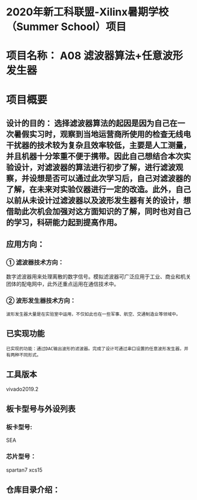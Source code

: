 # 2020年新工科联盟-Xilinx暑期学校（Summer School）项目
# 项目名称： A08 滤波器算法+任意波形发生器
# 项目概要
## 设计的目的： 选择滤波器算法的起因是因为自己在一次暑假实习时，观察到当地运营商所使用的检查无线电干扰器的技术较为复杂且效率较低，主要是人工测量，并且机器十分笨重不便于携带。因此自己想结合本次实验设计，对滤波器的算法进行初步了解，进行滤波观察，并设想是否可以通过此次学习后，自己对滤波器的了解，在未来对实验仪器进行一定的改造。此外，自己以前从未设计过滤波器以及波形发生器有关的设计，想借助此次机会加强对这方面知识的了解，同时也对自己的学习，科研能力起到提高作用。
## 应用方向： 
### ①	滤波器技术方向：
   数字滤波器用来处理离散的数字信号。模拟滤波器可广泛应用于工业、商业和机关团体的配电网中，此外还重点运用在通信技术中。
### ②	波形发生器技术方向：
    波形发生器大量是在实验室中运用，不仅如此也在一些军事、航空、交通制造业等领域中。
## 已实现功能
    已实现的功能：通过DAC输出波形的滤波器。完成了设计可通过串口设置的任意波形发生器，并有两种不同形式。
## ⼯具版本
vivado2019.2
## 板卡型号与外设列表
### 板卡型号: 
SEA
### 芯片型号：
spartan7 xcs15

## 仓库目录介绍：
